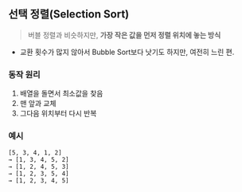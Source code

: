 ## 선택 정렬(Selection Sort)

> 버블 정렬과 비슷하지만, **가장 작은 값을 먼저 정렬 위치에 놓는 방식**
* 교환 횟수가 많지 않아서 Bubble Sort보다 낫기도 하지만, 여전히 느린 편.

### 동작 원리

1. 배열을 돌면서 최소값을 찾음
2. 맨 앞과 교체
3. 그다음 위치부터 다시 반복

### 예시

```
[5, 3, 4, 1, 2]
→ [1, 3, 4, 5, 2]
→ [1, 2, 4, 5, 3]
→ [1, 2, 3, 5, 4]
→ [1, 2, 3, 4, 5]
```
